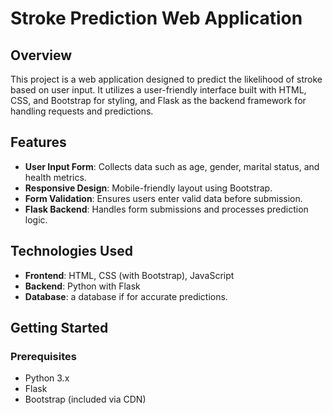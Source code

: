 # Stroke Prediction Web Application

## Overview
This project is a web application designed to predict the likelihood of stroke based on user input. It utilizes a user-friendly interface built with HTML, CSS, and Bootstrap for styling, and Flask as the backend framework for handling requests and predictions.

## Features
- **User Input Form**: Collects data such as age, gender, marital status, and health metrics.
- **Responsive Design**: Mobile-friendly layout using Bootstrap.
- **Form Validation**: Ensures users enter valid data before submission.
- **Flask Backend**: Handles form submissions and processes prediction logic.

## Technologies Used
- **Frontend**: HTML, CSS (with Bootstrap), JavaScript
- **Backend**: Python with Flask
- **Database**: a database if for accurate predictions.

## Getting Started

### Prerequisites
- Python 3.x
- Flask
- Bootstrap (included via CDN)
